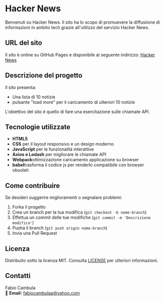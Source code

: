 # Hacker News

Benvenuti su Hacker News. Il sito ha lo scopo di promuevere la diffusiione di informazioni in ambito tech grazie all'utilizzo del servizio Hacker News.

## URL del sito
Il sito è online su GitHub Pages e disponibile al seguente indirizzo: [Hacker News](https://fabiocambula.github.io/HackerNews/)

## Descrizione del progetto

Il sito presenta:
- Una lista di 10 notizie
- pulsante "load more" per il caricamento di ulteriori 10 notizie


L'obiettivo del sito è quello di fare una esercitazione sulle chiamate API.

## Tecnologie utilizzate

- **HTML5**
- **CSS** per il layout responsivo e un design moderno
- **JavaScript** per le funzionalità interattive
- **Axios e Lodash** per migliorare le chiamate API
- **Webpack**ottimizzazione caricamento applicazione su browser
- **babel**trasforma il codice js per renderlo compatibile con browser obsoleti


## Come contribuire

Se desideri suggerire miglioramenti o segnalare problemi:
1. Forka il progetto
2. Crea un branch per la tua modifica (`git checkout -b nome-branch`)
3. Effettua un commit delle tue modifiche (`git commit -m 'Descrizione modifica'`)
4. Pusha il branch (`git push origin nome-branch`)
5. Invia una Pull Request

## Licenza

Distribuito sotto la licenza MIT. Consulta [LICENSE](LICENSE.txt) per ulteriori informazioni.

## Contatti

Fabio Cambula  
📧 **Email:** [fabiocambulaa@yahoo.com](mailto:fabiocambulaa@eyahoo.com) 
